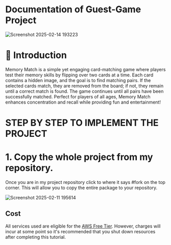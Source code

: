 # Documentation of Guest-Game Project

![Screenshot 2025-02-14 193223](https://github.com/user-attachments/assets/28fcbf79-6900-4a46-a1ab-a9cffb1303b2)

# 📌 Introduction

Memory Match is a simple yet engaging card-matching game where players test their memory skills by flipping over two cards at a time. Each card contains a hidden image, and the goal is to find matching pairs. If the selected cards match, they are removed from the board; if not, they remain until a correct match is found. The game continues until all pairs have been successfully matched. Perfect for players of all ages, Memory Match enhances concentration and recall while providing fun and entertainment!

# STEP BY STEP TO IMPLEMENT THE PROJECT

# 1. Copy the whole project from my repository.
Once you are in my project repository click to where it says #fork on the top corner. This will allow you to copy the entire package to your repository. 


![Screenshot 2025-02-11 195614](https://github.com/user-attachments/assets/47aa9b41-fdea-4cd3-bca6-0917fde30810)

## Cost
All services used are eligible for the [AWS Free Tier](https://aws.amazon.com/free/).  However, charges will incur at some point so it's recommended that you shut down resources after completing this tutorial.
